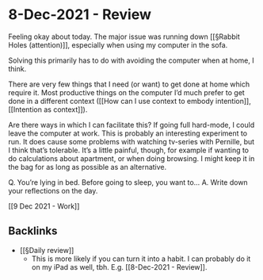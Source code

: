 # 8-Dec-2021 - Review
Feeling okay about today. The major issue was running down [[§Rabbit Holes (attention)]], especially when using my computer in the sofa.

Solving this primarily has to do with avoiding the computer when at home, I think. 

There are very few things that I need (or want) to get done at home which require it. Most productive things on the computer I’d much prefer to get done in a different context ([[How can I use context to embody intention]], [[Intention as context]]).

Are there ways in which I can facilitate this? If going full hard-mode, I could leave the computer at work. This is probably an interesting experiment to run. It does cause some problems with watching tv-series with Pernille, but I think that’s tolerable. It’s a little painful, though, for example if wanting to do calculations about apartment, or when doing browsing. I might keep it in the bag for as long as possible as an alternative.

Q. You’re lying in bed. Before going to sleep, you want to…
A. Write down your reflections on the day.

[[9 Dec 2021 - Work]]

## Backlinks
* [[§Daily review]]
	* This is more likely if you can turn it into a habit. I can probably do it on my iPad as well, tbh. E.g. [[8-Dec-2021 - Review]].

<!-- #anki/deck/TAPs -->

<!-- {BearID:63A5E3A0-3E42-478C-A985-AF4D7FC9BFAB-3179-0000043797CE0ADD} -->
